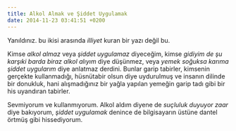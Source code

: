 ```yaml
---
title: Alkol Almak ve Şiddet Uygulamak
date: 2014-11-23 03:41:51 +0200
---
```


Yanıldınız. bu ikisi arasında *illiyet* kuran bir yazı değil bu.

Kimse *alkol almaz* veya *şiddet uygulamaz* diyeceğim, kimse *gidiyim de
şu karşıki barda biraz alkol alıyım* diye düşünmez, veya *yemek soğuksa
karıma şiddet uygularım* diye anlatmaz derdini. Bunlar garip tabirler,
kimsenin gerçekte kullanmadığı, hüsnütabir olsun diye uydurulmuş ve
insanın dilinde bir donukluk, hani alışmadığınız bir yağla yapılan
yemeğin garip tadı gibi bir his uyandıran tabirler.

Sevmiyorum ve kullanmıyorum. Alkol aldım diyene de *suçluluk duyuyor
zaar* diye bakıyorum, *şiddet uygulamak* denince de bilgisayarın üstüne
dantel örtmüş gibi hissediyorum.
